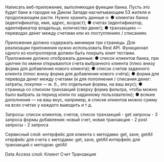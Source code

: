 Написать веб-приложение, выполняющее функции банка. Пусть это
будет банк в городке на Диком Западе насчитывающем 53 жителя и
продолжающем расти.
Нужно хранить данные о:
● клиентах банка (идентификатор, имя, адрес, возраст);
● счетах (идентификатор, идентификатор владельца, количество
денег);
● транзакциях — переводах денег между счетами или их поступлениях
/ списаниях.

Приложение должно содержать минимум три страницы. Для реализации
приложения нужно использовать Rest API. Функционал одного из контроллеров
должен быть покрыть юнит тестами.
Приложение должно отображать данные:
● список клиентов банка, при щелчке по имени открываются счета
выбранного клиента (плюс внизу форма для добавления нового
клиента);
● список счетов заданного клиента (плюс внизу форма для добавления
нового счёта);
● форма для перевода денег между счетами (и для пополнения /
списания денег: затраты, покупки — м. б., это отдельные формы, на
ваш вкус);
● страница со списком транзакций (сверху форма фильтра, чтобы
можно было выбрать за период и/или по заданному пользователю);
● всякие дополнения — на ваш вкус, например, в списке клиентов
можно сумму на всех счетах у каждого выводить и т д.

Запросы:
список клиентов, счетов, список транзакций - get запросы  - 3 запроса
формы добавления: новый счет, новая транзакция - 2 post запросы - 2 запроса

Сервисный слой: 
интерфейс для клиента с методами: get, save, getAll
нтерфейс для счета с методами: get, save, getAll
интерфейс для транзакций с методом: getAll

Data Access слой:
Клиент
Счет 
Транзакция
